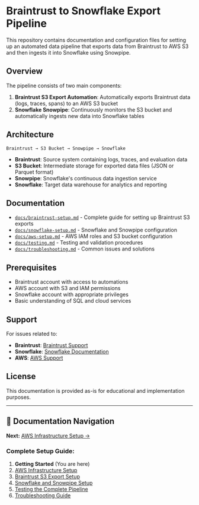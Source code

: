 # Braintrust to Snowflake Export Pipeline

This repository contains documentation and configuration files for setting up an automated data pipeline that exports data from Braintrust to AWS S3 and then ingests it into Snowflake using Snowpipe.

## Overview

The pipeline consists of two main components:

1. **Braintrust S3 Export Automation**: Automatically exports Braintrust data (logs, traces, spans) to an AWS S3 bucket
2. **Snowflake Snowpipe**: Continuously monitors the S3 bucket and automatically ingests new data into Snowflake tables

## Architecture

```
Braintrust → S3 Bucket → Snowpipe → Snowflake
```

- **Braintrust**: Source system containing logs, traces, and evaluation data
- **S3 Bucket**: Intermediate storage for exported data files (JSON or Parquet format)
- **Snowpipe**: Snowflake's continuous data ingestion service
- **Snowflake**: Target data warehouse for analytics and reporting

## Documentation

- [`docs/braintrust-setup.md`](./docs/braintrust-setup.md) - Complete guide for setting up Braintrust S3 exports
- [`docs/snowflake-setup.md`](./docs/snowflake-setup.md) - Snowflake and Snowpipe configuration
- [`docs/aws-setup.md`](./docs/aws-setup.md) - AWS IAM roles and S3 bucket configuration
- [`docs/testing.md`](./docs/testing.md) - Testing and validation procedures
- [`docs/troubleshooting.md`](./docs/troubleshooting.md) - Common issues and solutions

## Prerequisites

- Braintrust account with access to automations
- AWS account with S3 and IAM permissions
- Snowflake account with appropriate privileges
- Basic understanding of SQL and cloud services

## Support

For issues related to:
- **Braintrust**: [Braintrust Support](mailto:support@braintrust.dev)
- **Snowflake**: [Snowflake Documentation](https://docs.snowflake.com/)
- **AWS**: [AWS Support](https://aws.amazon.com/support/)

## License

This documentation is provided as-is for educational and implementation purposes.

---

## 📖 Documentation Navigation

**Next:** [AWS Infrastructure Setup →](./docs/aws-setup.md)

### Complete Setup Guide:
1. **Getting Started** (You are here)
2. [AWS Infrastructure Setup](./docs/aws-setup.md)
3. [Braintrust S3 Export Setup](./docs/braintrust-setup.md)
4. [Snowflake and Snowpipe Setup](./docs/snowflake-setup.md)
5. [Testing the Complete Pipeline](./docs/testing.md)
6. [Troubleshooting Guide](./docs/troubleshooting.md) 